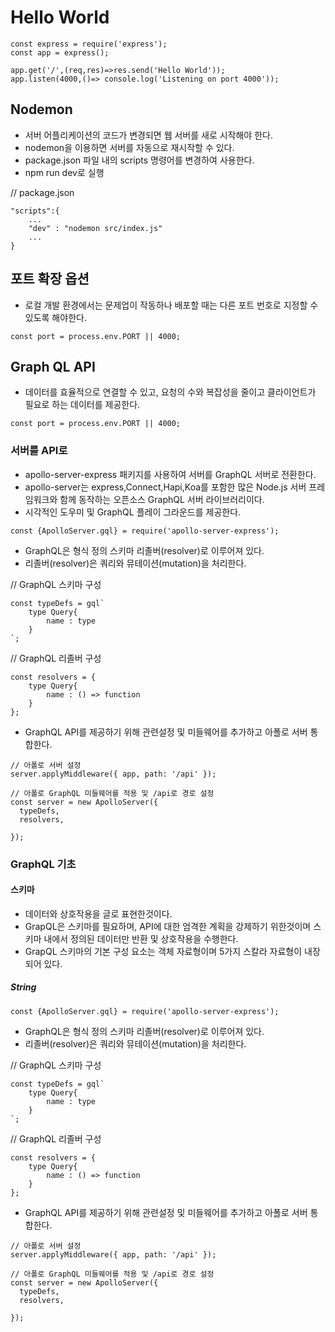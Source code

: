 
# Hello World
```
const express = require('express');
const app = express();

app.get('/',(req,res)=>res.send('Hello World'));
app.listen(4000,()=> console.log('Listening on port 4000'));
```

## Nodemon
- 서버 어플리케이션의 코드가 변경되면 웹 서버를 새로 시작해야 한다.
- nodemon을 이용하면 서버를 자동으로 재시작할 수 있다.
- package.json 파일 내의 scripts 명령어를 변경하여 사용한다.
- npm run dev로 실행

// package.json
```
"scripts":{
    ...
    "dev" : "nodemon src/index.js"
    ...
}
```

## 포트 확장 옵션
- 로컬 개발 환경에서는 문제업이 작동하나 배포할 때는 다른 포트 번호로 지정할 수 있도록 해야한다.
```
const port = process.env.PORT || 4000;
```

## Graph QL API
- 데이터를 효율적으로 연결할 수 있고, 요청의 수와 복잡성을 줄이고 클라이언트가 필요로 하는 데이터를 제공한다.
```
const port = process.env.PORT || 4000;
```

### 서버를 API로
- apollo-server-express 패키지를 사용하여 서버를 GraphQL 서버로 전환한다.
- apollo-server는 express,Connect,Hapi,Koa를 포함한 많은 Node.js 서버 프레임워크와 함께 동작하는 오픈소스 GraphQL 서버 라이브러리이다.
- 시각적인 도우미 및 GraphQL 플레이 그라운드를 제공한다.

```
const {ApolloServer.gql} = require('apollo-server-express');
```

- GraphQL은 형식 정의 스키마 리졸버(resolver)로 이루어져 있다.
- 리졸버(resolver)은 쿼리와 뮤테이션(mutation)을 처리한다.

// GraphQL 스키마 구성
```
const typeDefs = gql`
    type Query{
        name : type
    }
`;
```

// GraphQL 리졸버 구성
```
const resolvers = {
    type Query{
        name : () => function
    }
};
```

- GraphQL API를 제공하기 위해 관련설정 및 미들웨어를 추가하고 아폴로 서버 통합한다.

```
// 아폴로 서버 설정
server.applyMiddleware({ app, path: '/api' });

// 아폴로 GraphQL 미들웨어를 적용 및 /api로 경로 설정
const server = new ApolloServer({
  typeDefs,
  resolvers,
  
});
```

### GraphQL 기초
#### 스키마
- 데이터와 상호작용을 글로 표현한것이다.
- GrapQL은 스키마를 필요하며, API에 대한 엄격한 계획을 강제하기 위한것이며 스키마 내에서 정의된 데이터만 반환 및 상호작용을 수행한다.
- GrapQL 스키마의 기본 구성 요소는 객체 자료형이며 5가지 스칼라 자료형이 내장되어 있다.
##### String
```
const {ApolloServer.gql} = require('apollo-server-express');
```

- GraphQL은 형식 정의 스키마 리졸버(resolver)로 이루어져 있다.
- 리졸버(resolver)은 쿼리와 뮤테이션(mutation)을 처리한다.

// GraphQL 스키마 구성
```
const typeDefs = gql`
    type Query{
        name : type
    }
`;
```

// GraphQL 리졸버 구성
```
const resolvers = {
    type Query{
        name : () => function
    }
};
```

- GraphQL API를 제공하기 위해 관련설정 및 미들웨어를 추가하고 아폴로 서버 통합한다.

```
// 아폴로 서버 설정
server.applyMiddleware({ app, path: '/api' });

// 아폴로 GraphQL 미들웨어를 적용 및 /api로 경로 설정
const server = new ApolloServer({
  typeDefs,
  resolvers,
  
});
```
